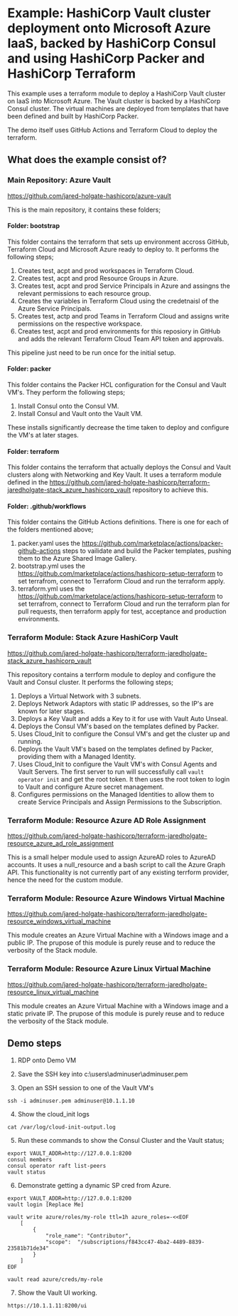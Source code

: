 # Example: HashiCorp Vault cluster deployment onto Microsoft Azure IaaS, backed by HashiCorp Consul and using HashiCorp Packer and HashiCorp Terraform

This example uses a terraform module to deploy a HashiCorp Vault cluster on IaaS into Microsoft Azure. The Vault cluster is backed by a HashiCorp Consul cluster. The virtual machines are deployed from templates that have been defined and built by HashiCorp Packer.

The demo itself uses GitHub Actions and Terraform Cloud to deploy the terraform.

## What does the example consist of?

### Main Repository: Azure Vault

https://github.com/jared-holgate-hashicorp/azure-vault

This is the main repository, it contains these folders;

#### Folder: bootstrap

This folder contains the terraform that sets up environment accross GitHub, Terraform Cloud and Microsoft Azure ready to deploy to. It performs the following steps;

1. Creates test, acpt and prod workspaces in Terraform Cloud.
2. Creates test, acpt and prod Resource Groups in Azure.
3. Creates test, acpt and prod Service Principals in Azure and assingns the relevant permissions to each resource group.
4. Creates the variables in Terraform Cloud using the credetnaisl of the Azure Service Principals.
5. Creates test, actp and prod Teams in Terraform Cloud and assigns write permissions on the respective workspace.
6. Creates test, acpt and prod environments for this reposiory in GitHub and adds the relevant Terraform Cloud Team API token and approvals.

This pipeline just need to be run once for the initial setup.

#### Folder: packer

This folder contains the Packer HCL configuration for the Consul and Vault VM's. They perform the following steps;

1. Install Consul onto the Consul VM.
2. Install Consul and Vault onto the Vault VM.

These installs significantly decrease the time taken to deploy and configure the VM's at later stages.

#### Folder: terraform

This folder contains the terraform that actually deploys the Consul and Vault clusters along with Networking and Key Vault. It uses a terraform module defined in the https://github.com/jared-holgate-hashicorp/terraform-jaredholgate-stack_azure_hashicorp_vault repository to achieve this.

#### Folder: .github/workflows

This folder contains the GitHub Actions definitions. There is one for each of the folders mentioned above;

1. packer.yaml uses the https://github.com/marketplace/actions/packer-github-actions steps to vailidate and build the Packer templates, pushing them to the Azure Shared Image Gallery.
2. bootstrap.yml uses the https://github.com/marketplace/actions/hashicorp-setup-terraform to set terrafrom, connect to Terraform Cloud and run the terraform apply.
3. terraform.yml uses the https://github.com/marketplace/actions/hashicorp-setup-terraform to set terrafrom, connect to Terraform Cloud and run the terraform plan for pull requests, then terraform apply for test, acceptance and production environments.

### Terraform Module: Stack Azure HashiCorp Vault

https://github.com/jared-holgate-hashicorp/terraform-jaredholgate-stack_azure_hashicorp_vault

This repository contains a terrform module to deploy and configure the Vault and Consul cluster. It performs the following steps;

1. Deploys a Virtual Network with 3 subnets.
2. Deploys Network Adaptors with static IP addresses, so the IP's are known for later stages.
3. Deploys a Key Vault and adds a Key to it for use with Vault Auto Unseal.
4. Deploys the Consul VM's based on the templates defined by Packer.
5. Uses Cloud_Init to configure the Consul VM's and get the cluster up and running.
6. Deploys the Vault VM's based on the templates defined by Packer, providing them with a Managed Identity.
7. Uses Cloud_Init to configure the Vault VM's with Consul Agents and Vault Servers. The first server to run will successfully call ```vault operator init``` and get the root token. It then uses the root token to login to Vault and configure Azure secret management.
8. Configures permissions on the Managed Identities to allow them to create Service Principals and Assign Permissions to the Subscription.

### Terraform Module: Resource Azure AD Role Assignment

https://github.com/jared-holgate-hashicorp/terraform-jaredholgate-resource_azure_ad_role_assignment

This is a small helper module used to assign AzureAD roles to AzureAD accounts. It uses a null_resource and a bash script to call the Azure Graph API. This functionality is not currently part of any existing terrform provider, hence the need for the custom module.

### Terraform Module: Resource Azure Windows Virtual Machine

https://github.com/jared-holgate-hashicorp/terraform-jaredholgate-resource_windows_virtual_machine

This module creates an Azure Virtual Machine with a Windows image and a public IP. The prupose of this module is purely reuse and to reduce the verbosity of the Stack module.

### Terraform Module: Resource Azure Linux Virtual Machine 

https://github.com/jared-holgate-hashicorp/terraform-jaredholgate-resource_linux_virtual_machine

This module creates an Azure Virtual Machine with a Windows image and a static private IP. The prupose of this module is purely reuse and to reduce the verbosity of the Stack module.

## Demo steps

1. RDP onto Demo VM

2. Save the SSH key into c:\users\adminuser\adminuser.pem

3. Open an SSH session to one of the Vault VM's
```
ssh -i adminuser.pem adminuser@10.1.1.10
```

4. Show the cloud_init logs
```
cat /var/log/cloud-init-output.log
```

5. Run these commands to show the Consul Cluster and the Vault status;
```
export VAULT_ADDR=http://127.0.0.1:8200
consul members
consul operator raft list-peers
vault status
```

6. Demonstrate getting a dynamic SP cred from Azure.
```
export VAULT_ADDR=http://127.0.0.1:8200
vault login [Replace Me]

vault write azure/roles/my-role ttl=1h azure_roles=-<<EOF
    [
        {
            "role_name": "Contributor",
            "scope":  "/subscriptions/f843cc47-4ba2-4489-8839-23581b71de34"
        }
    ]
EOF

vault read azure/creds/my-role
```

7. Show the Vault UI working.
```
https://10.1.1.11:8200/ui
```
